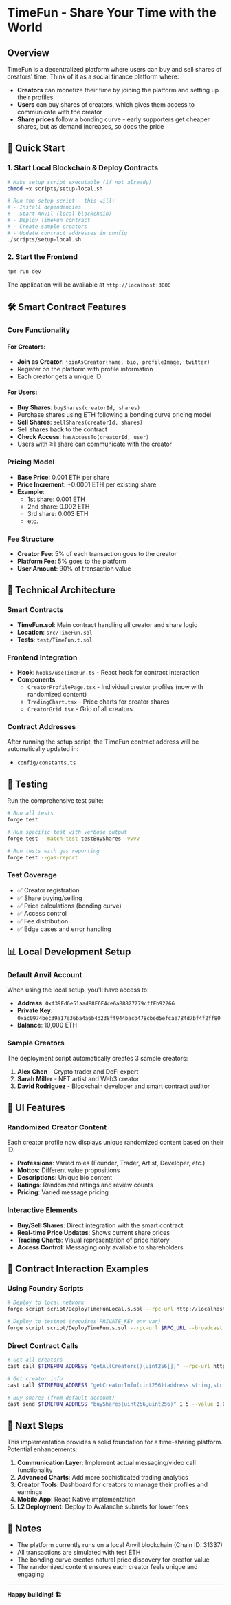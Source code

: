 # TimeFun - Share Your Time with the World

## Overview

TimeFun is a decentralized platform where users can buy and sell shares of creators' time. Think of it as a social finance platform where:

- **Creators** can monetize their time by joining the platform and setting up their profiles
- **Users** can buy shares of creators, which gives them access to communicate with the creator
- **Share prices** follow a bonding curve - early supporters get cheaper shares, but as demand increases, so does the price

## 🚀 Quick Start

### 1. Start Local Blockchain & Deploy Contracts

```bash
# Make setup script executable (if not already)
chmod +x scripts/setup-local.sh

# Run the setup script - this will:
# - Install dependencies
# - Start Anvil (local blockchain)
# - Deploy TimeFun contract
# - Create sample creators
# - Update contract addresses in config
./scripts/setup-local.sh
```

### 2. Start the Frontend

```bash
npm run dev
```

The application will be available at `http://localhost:3000`

## 🛠 Smart Contract Features

### Core Functionality

#### For Creators:
- **Join as Creator**: `joinAsCreator(name, bio, profileImage, twitter)`
- Register on the platform with profile information
- Each creator gets a unique ID

#### For Users:
- **Buy Shares**: `buyShares(creatorId, shares)` 
- Purchase shares using ETH following a bonding curve pricing model
- **Sell Shares**: `sellShares(creatorId, shares)`
- Sell shares back to the contract
- **Check Access**: `hasAccessTo(creatorId, user)`
- Users with ≥1 share can communicate with the creator

### Pricing Model

- **Base Price**: 0.001 ETH per share
- **Price Increment**: +0.0001 ETH per existing share
- **Example**: 
  - 1st share: 0.001 ETH
  - 2nd share: 0.002 ETH  
  - 3rd share: 0.003 ETH
  - etc.

### Fee Structure

- **Creator Fee**: 5% of each transaction goes to the creator
- **Platform Fee**: 5% goes to the platform
- **User Amount**: 90% of transaction value

## 🔧 Technical Architecture

### Smart Contracts

- **TimeFun.sol**: Main contract handling all creator and share logic
- **Location**: `src/TimeFun.sol`
- **Tests**: `test/TimeFun.t.sol`

### Frontend Integration

- **Hook**: `hooks/useTimeFun.ts` - React hook for contract interaction
- **Components**: 
  - `CreatorProfilePage.tsx` - Individual creator profiles (now with randomized content)
  - `TradingChart.tsx` - Price charts for creator shares
  - `CreatorGrid.tsx` - Grid of all creators

### Contract Addresses

After running the setup script, the TimeFun contract address will be automatically updated in:
- `config/constants.ts`

## 🧪 Testing

Run the comprehensive test suite:

```bash
# Run all tests
forge test

# Run specific test with verbose output
forge test --match-test testBuyShares -vvvv

# Run tests with gas reporting
forge test --gas-report
```

### Test Coverage

- ✅ Creator registration
- ✅ Share buying/selling
- ✅ Price calculations (bonding curve)
- ✅ Access control
- ✅ Fee distribution
- ✅ Edge cases and error handling

## 📊 Local Development Setup

### Default Anvil Account

When using the local setup, you'll have access to:

- **Address**: `0xf39Fd6e51aad88F6F4ce6aB8827279cffFb92266`
- **Private Key**: `0xac0974bec39a17e36ba4a6b4d238ff944bacb478cbed5efcae784d7bf4f2ff80`
- **Balance**: 10,000 ETH

### Sample Creators

The deployment script automatically creates 3 sample creators:

1. **Alex Chen** - Crypto trader and DeFi expert
2. **Sarah Miller** - NFT artist and Web3 creator  
3. **David Rodriguez** - Blockchain developer and smart contract auditor

## 🎨 UI Features

### Randomized Creator Content

Each creator profile now displays unique randomized content based on their ID:

- **Professions**: Varied roles (Founder, Trader, Artist, Developer, etc.)
- **Mottos**: Different value propositions
- **Descriptions**: Unique bio content
- **Ratings**: Randomized ratings and review counts
- **Pricing**: Varied message pricing

### Interactive Elements

- **Buy/Sell Shares**: Direct integration with the smart contract
- **Real-time Price Updates**: Shows current share prices
- **Trading Charts**: Visual representation of price history
- **Access Control**: Messaging only available to shareholders

## 🔗 Contract Interaction Examples

### Using Foundry Scripts

```bash
# Deploy to local network
forge script script/DeployTimeFunLocal.s.sol --rpc-url http://localhost:8545 --broadcast

# Deploy to testnet (requires PRIVATE_KEY env var)
forge script script/DeployTimeFun.s.sol --rpc-url $RPC_URL --broadcast
```

### Direct Contract Calls

```bash
# Get all creators
cast call $TIMEFUN_ADDRESS "getAllCreators()(uint256[])" --rpc-url http://localhost:8545

# Get creator info
cast call $TIMEFUN_ADDRESS "getCreatorInfo(uint256)(address,string,string,string,string,uint256,uint256)" 1 --rpc-url http://localhost:8545

# Buy shares (from default account)
cast send $TIMEFUN_ADDRESS "buyShares(uint256,uint256)" 1 5 --value 0.015ether --private-key $PRIVATE_KEY --rpc-url http://localhost:8545
```

## 🚀 Next Steps

This implementation provides a solid foundation for a time-sharing platform. Potential enhancements:

1. **Communication Layer**: Implement actual messaging/video call functionality
2. **Advanced Charts**: Add more sophisticated trading analytics
3. **Creator Tools**: Dashboard for creators to manage their profiles and earnings
4. **Mobile App**: React Native implementation
5. **L2 Deployment**: Deploy to Avalanche subnets for lower fees

## 📝 Notes

- The platform currently runs on a local Anvil blockchain (Chain ID: 31337)
- All transactions are simulated with test ETH
- The bonding curve creates natural price discovery for creator value
- The randomized content ensures each creator feels unique and engaging

---

**Happy building! 🏗️** 